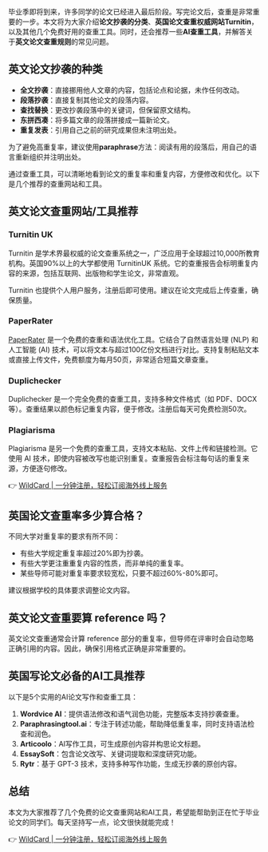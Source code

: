 毕业季即将到来，许多同学的论文已经进入最后阶段。写完论文后，查重是非常重要的一步。本文将为大家介绍**论文抄袭的分类**、**英国论文查重权威网站Turnitin**，以及其他几个免费好用的查重工具。同时，还会推荐一些**AI查重工具**，并解答关于**英文论文查重规则**的常见问题。

## 英文论文抄袭的种类

- **全文抄袭**：直接挪用他人文章的内容，包括论点和论据，未作任何改动。
- **段落抄袭**：直接复制其他论文的段落内容。
- **查找替换**：更改抄袭段落中的关键词，但保留原文结构。
- **东拼西凑**：将多篇文章的段落拼接成一篇新论文。
- **重复发表**：引用自己之前的研究成果但未注明出处。

为了避免高重复率，建议使用**paraphrase**方法：阅读有用的段落后，用自己的语言重新组织并注明出处。

通过查重工具，可以清晰地看到论文的重复率和重复内容，方便修改和优化。以下是几个推荐的查重网站和工具。

## 英文论文查重网站/工具推荐

### Turnitin UK

Turnitin 是学术界最权威的论文查重系统之一，广泛应用于全球超过10,000所教育机构。英国90%以上的大学都使用 TurnitinUK 系统。它的查重报告会标明重复内容的来源，包括互联网、出版物和学生论文，非常直观。

Turnitin 也提供个人用户服务，注册后即可使用。建议在论文完成后上传查重，确保质量。

### PaperRater

[PaperRater](https://www.paperrater.com/) 是一个免费的查重和语法优化工具。它结合了自然语言处理 (NLP) 和人工智能 (AI) 技术，可以将文本与超过100亿份文档进行对比。支持复制粘贴文本或直接上传文件，免费额度为每月50页，非常适合短篇文章查重。

### Duplichecker

Duplichecker 是一个完全免费的查重工具，支持多种文件格式（如 PDF、DOCX 等）。查重结果以颜色标记重复内容，便于修改。注册后每天可免费检测50次。

### Plagiarisma

Plagiarisma 是另一个免费的查重工具，支持文本粘贴、文件上传和链接检测。它使用 AI 技术，即使内容被改写也能识别重复。查重报告会标注每句话的重复来源，方便逐句修改。

👉 [WildCard | 一分钟注册，轻松订阅海外线上服务](https://bit.ly/bewildcard)

## 英国论文查重率多少算合格？

不同大学对重复率的要求有所不同：

- 有些大学规定重复率超过20%即为抄袭。
- 有些大学更注重重复内容的性质，而非单纯的重复率。
- 某些导师可能对重复率要求较宽松，只要不超过60%-80%即可。

建议根据学校的具体要求调整论文内容。

## 英文论文查重要算 reference 吗？

英文论文查重通常会计算 reference 部分的重复率，但导师在评审时会自动忽略正确引用的内容。因此，确保引用格式正确是非常重要的。

## 英国写论文必备的AI工具推荐

以下是5个实用的AI论文写作和查重工具：

1. **Wordvice AI**：提供语法修改和语气润色功能，完整版本支持抄袭查重。
2. **Paraphrasingtool.ai**：专注于转述功能，帮助降低重复率，同时支持语法检查和润色。
3. **Articoolo**：AI写作工具，可生成原创内容并构思论文标题。
4. **EssaySoft**：包含论文改写、关键词提取和深度研究功能。
5. **Rytr**：基于 GPT-3 技术，支持多种写作功能，生成无抄袭的原创内容。

## 总结

本文为大家推荐了几个免费的论文查重网站和AI工具，希望能帮助到正在忙于毕业论文的同学们。每天坚持写一点，论文很快就能完成！

👉 [WildCard | 一分钟注册，轻松订阅海外线上服务](https://bit.ly/bewildcard)